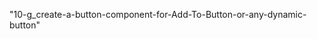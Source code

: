 <!--
1. npx create-next-app@13.4.9
2. change font(in layout.tsx 24:00) >
    const playpenSans = Playpen_Sans({
   subsets: ["latin"],
   weight: ["400", "700"],
   });
3. Add nav bar and footer 28:00
4. Keeping content in full hight of the screen between nav and footer (all 3 parent to flex flex-col min-h-screen and middle content div to flex-grow) 31:00
5. Working/styling on navigation \_43:00
6. Install react icon \_npm install react-icons --save
7. Working/styling on footer \_53:00 (react icon, current year, spectal symbole)
8. Creating home banner. Setting image using next Image component\*\* 57:00
9. Loading products from local db file and show in ui. 1:08:00
   a. Shorting long text. 1:09:00 ()
   b. Image setting for cart 1:20:00
   c. Adding host name for loading image in Image component from an external url 1:21:00
   d. Use Material Ui 1:23:40
   e. Formating price 1:27:01
   f. Use MUI Rating component for star rating 1:27:10
      A. Use javascript reduce() method to show ratings.

10. Create product details page when we click on a single product on product cart
   a. dynamic page: app> product> [productId]> page.tsx >> http://localhost:3000/product/110. To get  this dynamic value use {params} props & use it in page component. 1:33:35
   b. Push user to this clicked id route using router=useRouter() hook(from next/navigation) & router.push(`/product/${data.id}`) 1:37:12
   c. Arranging dynamic page content
   d. Dynamic className 1:54:10(className={product.inStock ? "text-teal-800" : "text-orange-400"})
   e. Setting color using a SetColor component**
   f. Setting quantity by using a SetQuantity component2:327**
   g. Create a Button component to add "Add To Card" button ***
   h. Create ProductImage component to display selected product image with selected product all collection of images2:48
   i. Creating reviews section in product details page
   j. Use moment to display created date.2:55:50 (npm i moment)
11. creating context api hook03:04:45
12. Add a product in cart using context 03:17:40
13. Replace Add To Cart button by View Cart button after adding the current product in cart03:28:25
14. Redirect to another page after clicking to View Cart button using useRouter()[from react/navigat].03:36:00



 -->

"10-g_create-a-button-component-for-Add-To-Button-or-any-dynamic-button"

